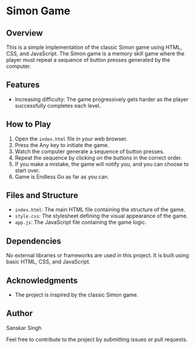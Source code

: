 # Simon Game

## Overview

This is a simple implementation of the classic Simon game using HTML, CSS, and JavaScript. The Simon game is a memory skill game where the player must repeat a sequence of button presses generated by the computer.

## Features

- Increasing difficulty: The game progressively gets harder as the player successfully completes each level.

## How to Play

1. Open the `index.html` file in your web browser.
2. Press the Any key to initiate the game.
3. Watch the computer generate a sequence of button presses.
4. Repeat the sequence by clicking on the buttons in the correct order.
5. If you make a mistake, the game will notify you, and you can choose to start over.
6. Game is Endless Go as far as you can.

## Files and Structure

- `index.html`: The main HTML file containing the structure of the game.
- `style.css`: The stylesheet defining the visual appearance of the game.
- `app.js`: The JavaScript file containing the game logic.

## Dependencies

No external libraries or frameworks are used in this project. It is built using basic HTML, CSS, and JavaScript.


## Acknowledgments

- The project is inspired by the classic Simon game.

## Author

Sanskar Singh

Feel free to contribute to the project by submitting issues or pull requests.
